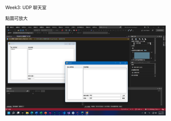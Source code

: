 Week3: UDP 聊天室<br>

點圖可放大

  <a href="https://github.com/iambjlu/CS_WebApp_Class/blob/main/WeeklyProgress/Week3_1110303/image.png?raw=true" target="_blank">

  <img src="https://github.com/iambjlu/CS_WebApp_Class/blob/main/WeeklyProgress/Week3_1110303/image.png?raw=true" />

</a>
